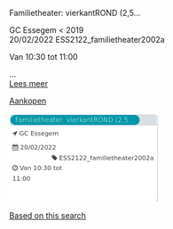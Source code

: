 Familietheater: vierkantROND (2,5...

GC Essegem < 2019  
20/02/2022 ESS2122\_familietheater2002a  

Van 10:30 tot 11:00

  

  

...  
[Lees meer](https://tickets.vgc.be/activity/subscribe/ESS2122_familietheater2002a)

[Aankopen](https://tickets.vgc.be/ticketingActivity/subscribe/ESS2122_familietheater2002a)

![](65238.png)

[Based on this search](https://tickets.vgc.be/activity/index?&vrijeplaatsen=1&Age%5B%5D=3%2C4&entity=109)